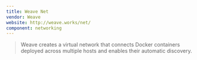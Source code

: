 ```yaml
---
title: Weave Net
vendor: Weave
website: http://weave.works/net/
component: networking
---
```

> Weave creates a virtual network that connects Docker containers deployed across multiple hosts and enables their automatic discovery.

